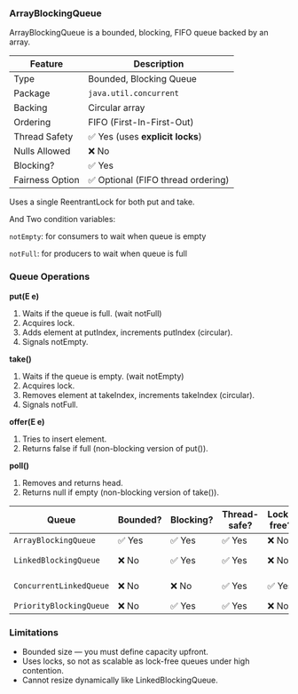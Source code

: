 ### ArrayBlockingQueue

ArrayBlockingQueue is a bounded, blocking, FIFO queue backed by an array. 

| Feature         | Description                       |
| --------------- | --------------------------------- |
| Type            | Bounded, Blocking Queue           |
| Package         | `java.util.concurrent`            |
| Backing         | Circular array                    |
| Ordering        | FIFO (First-In-First-Out)         |
| Thread Safety   | ✅ Yes (uses **explicit locks**)   |
| Nulls Allowed   | ❌ No                              |
| Blocking?       | ✅ Yes                             |
| Fairness Option | ✅ Optional (FIFO thread ordering) |

Uses a single ReentrantLock for both put and take. 

And Two condition variables:

``notEmpty``: for consumers to wait when queue is empty

``notFull``: for producers to wait when queue is full

### Queue Operations

**put(E e)**

1. Waits if the queue is full. (wait notFull)
2. Acquires lock.
3. Adds element at putIndex, increments putIndex (circular).
4. Signals notEmpty.

**take()**

1. Waits if the queue is empty. (wait notEmpty)
2. Acquires lock.
3. Removes element at takeIndex, increments takeIndex (circular).
4. Signals notFull.

**offer(E e)**
1. Tries to insert element.
2. Returns false if full (non-blocking version of put()).

**poll()**
1. Removes and returns head.
2. Returns null if empty (non-blocking version of take()).  


| Queue                   | Bounded? | Blocking? | Thread-safe? | Lock-free? | Backed by   |
| ----------------------- | -------- | --------- | ------------ | ---------- | ----------- |
| `ArrayBlockingQueue`    | ✅ Yes    | ✅ Yes     | ✅ Yes        | ❌ No       | Array       |
| `LinkedBlockingQueue`   | ❌ No     | ✅ Yes     | ✅ Yes        | ❌ No       | Linked List |
| `ConcurrentLinkedQueue` | ❌ No     | ❌ No      | ✅ Yes        | ✅ Yes      | Linked List |
| `PriorityBlockingQueue` | ❌ No     | ✅ Yes     | ✅ Yes        | ❌ No       | Heap        |

### Limitations

- Bounded size — you must define capacity upfront.
- Uses locks, so not as scalable as lock-free queues under high contention.
- Cannot resize dynamically like LinkedBlockingQueue.
